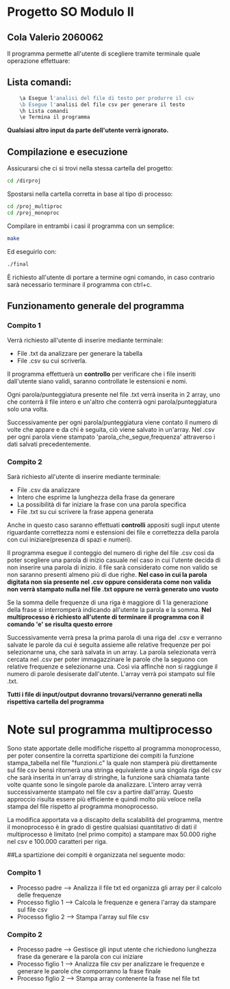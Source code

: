 
# Progetto SO Modulo II
## Cola Valerio 2060062

Il programma permette all'utente di scegliere tramite terminale quale operazione effettuare:

## Lista comandi: 
 
```bash
    \a Esegue l'analisi del file di testo per produrre il csv
    \b Esegue l'analisi del file csv per generare il testo
    \h Lista comandi
    \e Termina il programma
```
**Qualsiasi altro input da parte dell'utente verrà ignorato.**



## Compilazione e esecuzione
Assicurarsi che ci si trovi nella stessa cartella del progetto:

```bash
cd /dirproj
``` 

Spostarsi nella cartella corretta in base al tipo di processo:
```bash
cd /proj_multiproc
cd /proj_monoproc
```

Compilare in entrambi i casi il programma con un semplice:

```bash
make
``` 

Ed eseguirlo con:

```bash
./final
```
È richiesto all'utente di portare a termine ogni comando, in caso contrario sarà necessario terminare il programma con ctrl+c.



## Funzionamento generale del programma

### Compito 1

Verrà richiesto all'utente di inserire mediante terminale: 
- File .txt da analizzare per generare la tabella 
- File .csv su cui scriverla.

Il programma effettuerà un **controllo** per verificare che i file inseriti dall'utente siano validi, saranno controllate le estensioni e nomi. 

Ogni parola/punteggiatura presente nel file .txt verrà inserita in 2 array, uno che conterrà il file intero e un'altro che conterrà ogni parola/punteggiatura solo una volta. 

Successivamente per ogni parola/punteggiatura viene contato il numero di volte che appare e da chi è seguita, ciò viene salvato in un'array. Nel .csv per ogni parola viene stampato 'parola_che_segue,frequenza' attraverso i dati salvati precedentemente.

### Compito 2

Sarà richiesto all'utente di inserire mediante terminale:
- File .csv da analizzare
- Intero che esprime la lunghezza della frase da generare 
- La possibilità di far iniziare la frase con una parola specifica
- File .txt su cui scrivere la frase appena generata

Anche in questo caso saranno effettuati **controlli** appositi sugli input utente riguardante correttezza nomi e estensioni dei file e correttezza della parola con cui iniziare(presenza di spazi e numeri).

Il programma esegue il conteggio del numero di righe del file .csv così da poter scegliere una parola di inizio casuale nel caso in cui l'utente decida di non inserire una parola di inizio. il file sarà considerato come non valido se non saranno presenti almeno più di due righe. 
**Nel caso in cui la parola digitata non sia presente nel .csv oppure considerata come non valida non verrà stampato nulla nel file .txt oppure ne verrà generato uno vuoto**

Se la somma delle frequenze di una riga è maggiore di 1 la generazione della frase si interromperà indicando all'utente la parola e la somma. **Nel multiprocesso è richiesto all'utente di terminare il programma con il comando 'e' se risulta questo errore**

Successivamente verrà presa la prima parola di una riga del .csv e verranno salvate le parole da cui è seguita assieme alle relative frequenze per poi selezionarne una, che sarà salvata in un array.
La parola selezionata verrà cercata nel .csv per poter immagazzinare le parole che la seguono con relative frequenze e selezionarne una. Così via affinchè non si raggiunge il numero di parole desiserate dall'utente.
L'array verrà poi stampato sul file .txt.

**Tutti i file di input/output dovranno trovarsi/verranno generati nella rispettiva cartella del programma**

# Note sul programma multiprocesso

Sono state apportate delle modifiche rispetto al programma monoprocesso, per poter consentire la corretta spartizione dei compiti la funzione stampa_tabella nel file "funzioni.c" la quale non stamperà più direttamente sul file csv bensì ritornerà una stringa equivalente a una singola riga del csv che sarà inserita in un'array di stringhe, la funzione sarà  chiamata tante volte quante sono le singole parole da analizzare. 
L'intero array verrà successivamente stampato nel file csv a partire dall'array. Questo approccio risulta essere più efficiente e quindi molto più veloce nella stampa del file rispetto al programma monoprocesso.

La modifica apportata va a discapito della scalabilità del programma, mentre il monoprocesso è in grado di gestire qualsiasi quantitativo di dati il multiprocesso è limitato (nel primo compito) a stampare max 50.000 righe nel csv e 100.000 caratteri per riga.

##La spartizione dei compiti è organizzata nel seguente modo:

### Compito 1
- Processo padre --> Analizza il file txt ed organizza gli array per il calcolo delle frequenze
- Processo figlio 1 --> Calcola le frequenze e genera l'array da stampare sul file csv
- Processo figlio 2 --> Stampa l'array sul file csv

### Compito 2
- Processo padre --> Gestisce gli input utente che richiedono lunghezza frase da generare e la parola con cui iniziare
- Processo figlio 1 --> Analizza file csv per analizzare le frequenze e generare le parole che comporranno la frase finale
- Processo figlio 2 --> Stampa array contenente la frase nel file txt 
